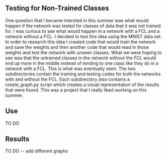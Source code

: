 ## Testing for Non-Trained Classes

One question that I became intersted in this summer was what would happen if the network was tested for classes of data that it was not trained for. I was curious to see what would happen in a network with a FCL and a network without a FCL. I decided to test this idea using the MNIST data set. In order to research this idea I created code that would train the network and save the weights and then another code that would read in those weights and test the network with unseen classes. What we were hoping to see was that the untrained classes in the network without the FCL would end up more in the middle instead of tending to one class like they do in a network with a FCL. This is what was eventually seen. The two subdirectories contain the training and testing codes for both the networks with and without the FCL. Each subdirectory also contains a create_graph.py script which creates a visual representation of the results that were found. This was a project that I really liked working on this summer.

## Use 

TO DO

## Results

TO DO -- add different graphs
